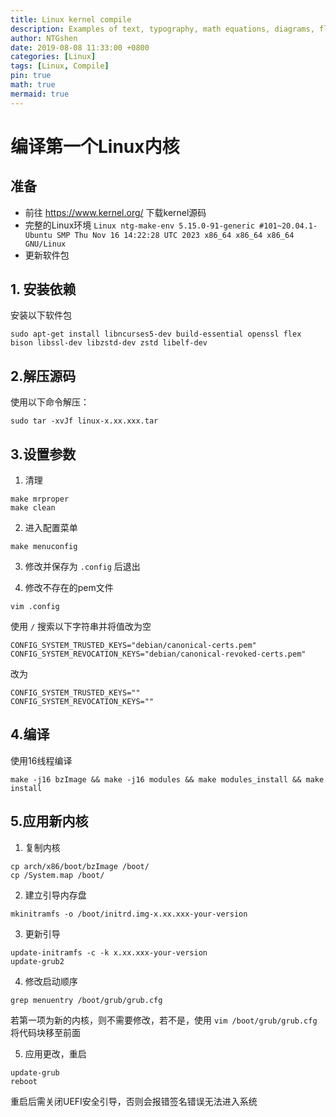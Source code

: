 ```yaml
---
title: Linux kernel compile
description: Examples of text, typography, math equations, diagrams, flowcharts, pictures, videos, and more.
author: NTGshen
date: 2019-08-08 11:33:00 +0800
categories: [Linux]
tags: [Linux, Compile]
pin: true
math: true
mermaid: true
---
```



# 编译第一个Linux内核

## 准备
- 前往 https://www.kernel.org/ 下载kernel源码
- 完整的Linux环境 `Linux ntg-make-env 5.15.0-91-generic #101~20.04.1-Ubuntu SMP Thu Nov 16 14:22:28 UTC 2023 x86_64 x86_64 x86_64 GNU/Linux`
- 更新软件包

## 1. 安装依赖
安装以下软件包

```sudo apt-get install libncurses5-dev build-essential openssl flex bison libssl-dev libzstd-dev zstd libelf-dev```

## 2.解压源码

使用以下命令解压：

```sudo tar -xvJf linux-x.xx.xxx.tar```

## 3.设置参数

1. 清理

```
make mrproper
make clean
```

2. 进入配置菜单

```
make menuconfig
```

3. 修改并保存为 `.config` 后退出

4. 修改不存在的pem文件

```
vim .config
```

使用 `/` 搜索以下字符串并将值改为空
```
CONFIG_SYSTEM_TRUSTED_KEYS="debian/canonical-certs.pem"
CONFIG_SYSTEM_REVOCATION_KEYS="debian/canonical-revoked-certs.pem"
```
改为
```
CONFIG_SYSTEM_TRUSTED_KEYS=""
CONFIG_SYSTEM_REVOCATION_KEYS=""
```

## 4.编译

使用16线程编译

```
make -j16 bzImage && make -j16 modules && make modules_install && make install
```

## 5.应用新内核

1. 复制内核
```
cp arch/x86/boot/bzImage /boot/
cp /System.map /boot/
```

2. 建立引导内存盘
```
mkinitramfs -o /boot/initrd.img-x.xx.xxx-your-version
```

3. 更新引导
```
update-initramfs -c -k x.xx.xxx-your-version
update-grub2
```

4. 修改启动顺序
```
grep menuentry /boot/grub/grub.cfg
```

若第一项为新的内核，则不需要修改，若不是，使用 `vim /boot/grub/grub.cfg` 将代码块移至前面

5. 应用更改，重启
```
update-grub
reboot
```

重启后需关闭UEFI安全引导，否则会报错签名错误无法进入系统
